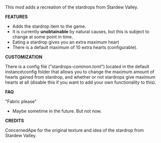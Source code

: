 This mod adds a recreation of the stardrops from Stardew Valley.

**FEATURES**

*   Adds the stardrop item to the game.
*   It is currently **unobtainable** by natural causes, but this is subject to change at some point in time.
*   Eating a stardrop gives you an extra maximum heart
*   There is a default maximum of 10 extra hearts (configurable).

**CUSTOMIZATION**

There is a config file ("stardrops-common.toml") located in the default instance\config folder that allows you to change the maximum amount of hearts gained from stardrop, and whether or not stardrops give maximum hearts at all (disable this if you want to add your own functionality to this).

**FAQ**

"Fabric please"
- Maybe sometime in the future. But not now.

**CREDITS**

ConcernedApe for the original texture and idea of the stardrop from Stardew Valley.
